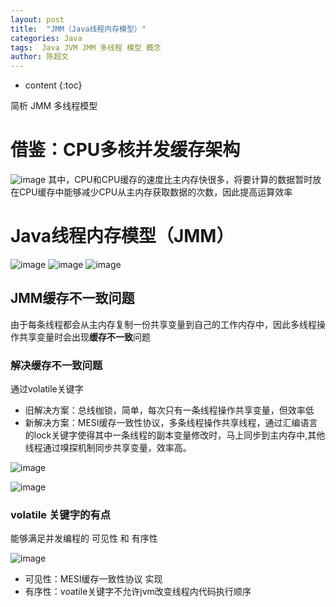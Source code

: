 ```yaml
---
layout: post
title:  "JMM（Java线程内存模型）"
categories: Java
tags:  Java JVM JMM 多线程 模型 概念
author: 陈超文
---
```


* content
{:toc}  

简析 JMM 多线程模型





# 借鉴：CPU多核并发缓存架构
![image](http://note.youdao.com/yws/public/resource/c57de0a2e03a2eab3271b8a3479b66b4/9800E7496DAC46D7BEB5A4A210D8B857?ynotemdtimestamp=1567417817181)
其中，CPU和CPU缓存的速度比主内存快很多，将要计算的数据暂时放在CPU缓存中能够减少CPU从主内存获取数据的次数，因此提高运算效率

# Java线程内存模型（JMM）
![image](http://note.youdao.com/yws/public/resource/c57de0a2e03a2eab3271b8a3479b66b4/159D14401E8940939ABBF165C5D3BC10?ynotemdtimestamp=1567417817181)
![image](http://note.youdao.com/yws/public/resource/c57de0a2e03a2eab3271b8a3479b66b4/27A4AB56DA034F2A97EA48D46FE6C91C?ynotemdtimestamp=1567417817181)
![image](http://note.youdao.com/yws/public/resource/c57de0a2e03a2eab3271b8a3479b66b4/65AB38CBDC3F4970898D3F2466A53E87?ynotemdtimestamp=1567417817181)

## JMM缓存不一致问题

由于每条线程都会从主内存复制一份共享变量到自己的工作内存中，因此多线程操作共享变量时会出现**缓存不一致**问题

### 解决缓存不一致问题

通过volatile关键字

- 旧解决方案：总线枷锁，简单，每次只有一条线程操作共享变量，但效率低
- 新解决方案：MESI缓存一致性协议，多条线程操作共享线程，通过汇编语言的lock关键字使得其中一条线程的副本变量修改时，马上同步到主内存中,其他线程通过嗅探机制同步共享变量，效率高。

![image](http://note.youdao.com/yws/public/resource/c57de0a2e03a2eab3271b8a3479b66b4/72D21B9E920E4693B20081F5BCF89F8F?ynotemdtimestamp=1567417817181)

![image](http://note.youdao.com/yws/public/resource/c57de0a2e03a2eab3271b8a3479b66b4/7B0EED47F014448B8E5EAD6CF993B2AD?ynotemdtimestamp=1567417817181)

### volatile 关键字的有点

能够满足并发编程的 可见性 和 有序性

![image](http://note.youdao.com/yws/public/resource/c57de0a2e03a2eab3271b8a3479b66b4/2C2A5376BFAA493A9E2E0E9A9F8159B8?ynotemdtimestamp=1567417817181)

- 可见性：MESI缓存一致性协议 实现
- 有序性：voatile关键字不允许jvm改变线程内代码执行顺序